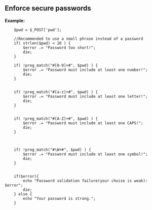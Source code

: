 
Enforce secure passwords
-------

**Example:**



		$pwd = $_POST['pwd'];

		//Recommended to use a small phrase instead of a password
		if( strlen($pwd) < 20 ) {
			$error .= "Password too short!";
			die;
		}

		if( !preg_match("#[0-9]+#", $pwd) ) {
			$error .= "Password must include at least one number!";
			die;
		}


		if( !preg_match("#[a-z]+#", $pwd) ) {
			$error .= "Password must include at least one letter!";
			die;
		}


		if( !preg_match("#[A-Z]+#", $pwd) ) {
			$error .= "Password must include at least one CAPS!";
			die;
		}



		if( !preg_match("#\W+#", $pwd) ) {
			$error .= "Password must include at least one symbol!";
			die;
		}


		if($error){
			echo "Password validation failure(your choise is weak): $error";
			die;
		} else {
			echo "Your password is strong.";
		}



	